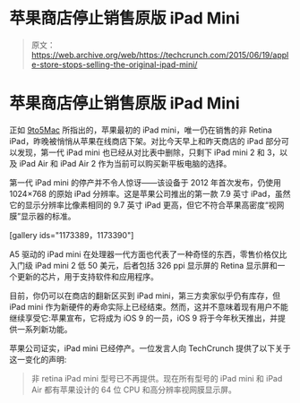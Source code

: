 # 苹果商店停止销售原版 iPad Mini 

> 原文：<https://web.archive.org/web/https://techcrunch.com/2015/06/19/apple-store-stops-selling-the-original-ipad-mini/>

# 苹果商店停止销售原版 iPad Mini

正如 [9to5Mac](https://web.archive.org/web/20230130232929/http://9to5mac.com/2015/06/19/apple-quietly-pulls-ipad-mini-from-web-site-and-apple-store/) 所指出的，苹果最初的 iPad mini，唯一仍在销售的非 Retina iPad，昨晚被悄悄从苹果在线商店下架。对比今天早上和昨天商店的 iPad 部分可以发现，第一代 iPad mini 也已经从对比表中删除，只剩下 iPad mini 2 和 3，以及 iPad Air 和 iPad Air 2 作为当前可以购买新平板电脑的选择。

第一代 iPad mini 的停产并不令人惊讶——该设备于 2012 年首次发布，仍使用 1024×768 的原始 iPad 分辨率。这是苹果公司推出的第一款 7.9 英寸 iPad，虽然它的显示分辨率比像素相同的 9.7 英寸 iPad 更高，但它不符合苹果高密度“视网膜”显示器的标准。

[gallery ids="1173389，1173390"]

A5 驱动的 iPad mini 在处理器一代方面也代表了一种奇怪的东西，零售价格仅比入门级 iPad mini 2 低 50 美元，后者包括 326 ppi 显示屏的 Retina 显示屏和一个更新的芯片，用于支持软件和应用程序。

目前，你仍可以在商店的翻新区买到 iPad mini，第三方卖家似乎仍有库存，但 iPad mini 作为新硬件的寿命实际上已经结束。然而，这并不意味着现有用户不能继续享受它:苹果宣布，它将成为 iOS 9 的一员，iOS 9 将于今年秋天推出，并提供一系列新功能。

苹果公司证实，iPad mini 已经停产。一位发言人向 TechCrunch 提供了以下关于这一变化的声明:

> 非 retina iPad mini 型号已不再提供。现在所有型号的 iPad mini 和 iPad Air 都有苹果设计的 64 位 CPU 和高分辨率视网膜显示屏。